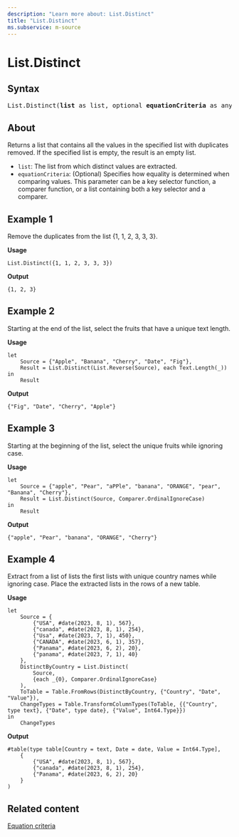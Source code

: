 ```yaml
---
description: "Learn more about: List.Distinct"
title: "List.Distinct"
ms.subservice: m-source
---
```

# List.Distinct

## Syntax

<pre>
List.Distinct(<b>list</b> as list, optional <b>equationCriteria</b> as any) as list
</pre>

## About

Returns a list that contains all the values in the specified list with duplicates removed. If the specified list is empty, the result is an empty list.

* `list`: The list from which distinct values are extracted.
* `equationCriteria`: (Optional) Specifies how equality is determined when comparing values. This parameter can be a key selector function, a comparer function, or a list containing both a key selector and a comparer.

## Example 1

Remove the duplicates from the list {1, 1, 2, 3, 3, 3}.

**Usage**

```powerquery-m
List.Distinct({1, 1, 2, 3, 3, 3})
```

**Output**

`{1, 2, 3}`

## Example 2

Starting at the end of the list, select the fruits that have a unique text length.

**Usage**

```powerquery-m
let
    Source = {"Apple", "Banana", "Cherry", "Date", "Fig"},
    Result = List.Distinct(List.Reverse(Source), each Text.Length(_))
in
    Result
```

**Output**

`{"Fig", "Date", "Cherry", "Apple"}`

## Example 3

Starting at the beginning of the list, select the unique fruits while ignoring case.

**Usage**

```powerquery-m
let
    Source = {"apple", "Pear", "aPPle", "banana", "ORANGE", "pear", "Banana", "Cherry"},
    Result = List.Distinct(Source, Comparer.OrdinalIgnoreCase)
in
    Result
```

**Output**

`{"apple", "Pear", "banana", "ORANGE", "Cherry"}`

## Example 4

Extract from a list of lists the first lists with unique country names while ignoring case. Place the extracted lists in the rows of a new table.

**Usage**

```powerquery-m
let
    Source = {
        {"USA", #date(2023, 8, 1), 567},
        {"canada", #date(2023, 8, 1), 254},
        {"Usa", #date(2023, 7, 1), 450},
        {"CANADA", #date(2023, 6, 1), 357},
        {"Panama", #date(2023, 6, 2), 20},
        {"panama", #date(2023, 7, 1), 40}
    },
    DistinctByCountry = List.Distinct(
        Source,
        {each _{0}, Comparer.OrdinalIgnoreCase}
    ),
    ToTable = Table.FromRows(DistinctByCountry, {"Country", "Date", "Value"}),
    ChangeTypes = Table.TransformColumnTypes(ToTable, {{"Country", type text}, {"Date", type date}, {"Value", Int64.Type}})
in
    ChangeTypes
```

**Output**

```powerquery-m
#table(type table[Country = text, Date = date, Value = Int64.Type],
    {
        {"USA", #date(2023, 8, 1), 567},
        {"canada", #date(2023, 8, 1), 254},
        {"Panama", #date(2023, 6, 2), 20}
    }
)
```

## Related content

[Equation criteria](list-functions.md#equation-criteria)
